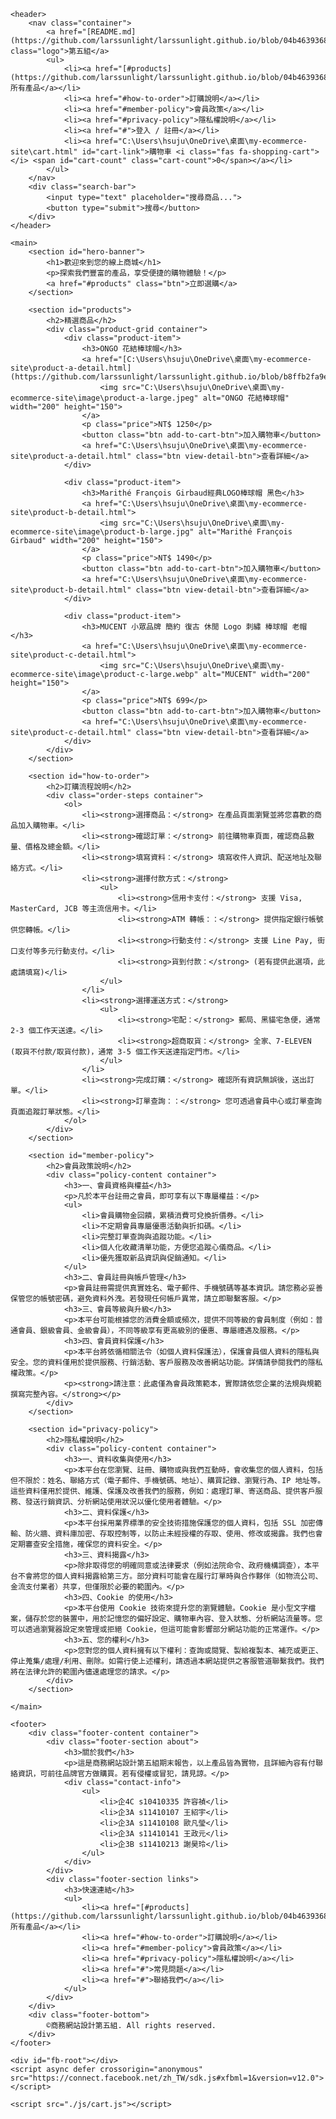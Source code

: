 <html lang="zh-Hant">
<head>
    <meta charset="UTF-8">
    <meta name="viewport" content="width=device-width, initial-scale=1.0">
    <title>商務網站設計第五組 - 探索優質商品</title>
    <link rel="stylesheet" href="風格.css">
    <link rel="stylesheet" href="https://cdnjs.cloudflare.com/ajax/libs/font-awesome/6.0.0-beta3/css/all.min.css">
</head>
<body>

    <header>
        <nav class="container">
            <a href="[README.md](https://github.com/larssunlight/larssunlight.github.io/blob/04b46393684a3e938624a79d0ccbe6c30b96cbdd/README.md)" class="logo">第五組</a>
            <ul>
                <li><a href="[#products](https://github.com/larssunlight/larssunlight.github.io/blob/04b46393684a3e938624a79d0ccbe6c30b96cbdd/README.md)">所有產品</a></li>
                <li><a href="#how-to-order">訂購說明</a></li>
                <li><a href="#member-policy">會員政策</a></li>
                <li><a href="#privacy-policy">隱私權說明</a></li>
                <li><a href="#">登入 / 註冊</a></li>
                <li><a href="C:\Users\hsuju\OneDrive\桌面\my-ecommerce-site\cart.html" id="cart-link">購物車 <i class="fas fa-shopping-cart"></i> <span id="cart-count" class="cart-count">0</span></a></li>
            </ul>
        </nav>
        <div class="search-bar">
            <input type="text" placeholder="搜尋商品...">
            <button type="submit">搜尋</button>
        </div>
    </header>

    <main>
        <section id="hero-banner">
            <h1>歡迎來到您的線上商城</h1>
            <p>探索我們豐富的產品，享受便捷的購物體驗！</p>
            <a href="#products" class="btn">立即選購</a>
        </section>

        <section id="products">
            <h2>精選商品</h2>
            <div class="product-grid container">
                <div class="product-item">
                    <h3>ONGO 花結棒球帽</h3>
                    <a href="[C:\Users\hsuju\OneDrive\桌面\my-ecommerce-site\product-a-detail.html](https://github.com/larssunlight/larssunlight.github.io/blob/b8ffb2fa9e290ce3ee3647f36011a0ef834782f3/%E7%94%A2%E5%93%811)">
                        <img src="C:\Users\hsuju\OneDrive\桌面\my-ecommerce-site\image\product-a-large.jpeg" alt="ONGO 花結棒球帽" width="200" height="150">
                    </a>
                    <p class="price">NT$ 1250</p>
                    <button class="btn add-to-cart-btn">加入購物車</button>
                    <a href="C:\Users\hsuju\OneDrive\桌面\my-ecommerce-site\product-a-detail.html" class="btn view-detail-btn">查看詳細</a>
                </div>

                <div class="product-item">
                    <h3>Marithé François Girbaud經典LOGO棒球帽 黑色</h3>
                    <a href="C:\Users\hsuju\OneDrive\桌面\my-ecommerce-site\product-b-detail.html">
                        <img src="C:\Users\hsuju\OneDrive\桌面\my-ecommerce-site\image\product-b-large.jpg" alt="Marithé François Girbaud" width="200" height="150">
                    </a>
                    <p class="price">NT$ 1490</p>
                    <button class="btn add-to-cart-btn">加入購物車</button>
                    <a href="C:\Users\hsuju\OneDrive\桌面\my-ecommerce-site\product-b-detail.html" class="btn view-detail-btn">查看詳細</a>
                </div>

                <div class="product-item">
                    <h3>MUCENT 小眾品牌 簡約 復古 休閒 Logo 刺繡 棒球帽 老帽</h3>
                    <a href="C:\Users\hsuju\OneDrive\桌面\my-ecommerce-site\product-c-detail.html">
                        <img src="C:\Users\hsuju\OneDrive\桌面\my-ecommerce-site\image\product-c-large.webp" alt="MUCENT" width="200" height="150">
                    </a>
                    <p class="price">NT$ 699</p>
                    <button class="btn add-to-cart-btn">加入購物車</button>
                    <a href="C:\Users\hsuju\OneDrive\桌面\my-ecommerce-site\product-c-detail.html" class="btn view-detail-btn">查看詳細</a>
                </div>
            </div>
        </section>

        <section id="how-to-order">
            <h2>訂購流程說明</h2>
            <div class="order-steps container">
                <ol>
                    <li><strong>選擇商品：</strong> 在產品頁面瀏覽並將您喜歡的商品加入購物車。</li>
                    <li><strong>確認訂單：</strong> 前往購物車頁面，確認商品數量、價格及總金額。</li>
                    <li><strong>填寫資料：</strong> 填寫收件人資訊、配送地址及聯絡方式。</li>
                    <li><strong>選擇付款方式：</strong>
                        <ul>
                            <li><strong>信用卡支付：</strong> 支援 Visa, MasterCard, JCB 等主流信用卡。</li>
                            <li><strong>ATM 轉帳：：</strong> 提供指定銀行帳號供您轉帳。</li>
                            <li><strong>行動支付：</strong> 支援 Line Pay, 街口支付等多元行動支付。</li>
                            <li><strong>貨到付款：</strong> (若有提供此選項，此處請填寫)</li>
                        </ul>
                    </li>
                    <li><strong>選擇運送方式：</strong>
                        <ul>
                            <li><strong>宅配：</strong> 郵局、黑貓宅急便，通常 2-3 個工作天送達。</li>
                            <li><strong>超商取貨：</strong> 全家、7-ELEVEN (取貨不付款/取貨付款)，通常 3-5 個工作天送達指定門市。</li>
                        </ul>
                    </li>
                    <li><strong>完成訂購：</strong> 確認所有資訊無誤後，送出訂單。</li>
                    <li><strong>訂單查詢：：</strong> 您可透過會員中心或訂單查詢頁面追蹤訂單狀態。</li>
                </ol>
            </div>
        </section>

        <section id="member-policy">
            <h2>會員政策說明</h2>
            <div class="policy-content container">
                <h3>一、會員資格與權益</h3>
                <p>凡於本平台註冊之會員，即可享有以下專屬權益：</p>
                <ul>
                    <li>會員購物金回饋，累積消費可兌換折價券。</li>
                    <li>不定期會員專屬優惠活動與折扣碼。</li>
                    <li>完整訂單查詢與追蹤功能。</li>
                    <li>個人化收藏清單功能，方便您追蹤心儀商品。</li>
                    <li>優先獲取新品資訊與促銷通知。</li>
                </ul>
                <h3>二、會員註冊與帳戶管理</h3>
                <p>會員註冊需提供真實姓名、電子郵件、手機號碼等基本資訊。請您務必妥善保管您的帳號密碼，避免資料外洩。若發現任何帳戶異常，請立即聯繫客服。</p>
                <h3>三、會員等級與升級</h3>
                <p>本平台可能根據您的消費金額或頻次，提供不同等級的會員制度（例如：普通會員、銀級會員、金級會員），不同等級享有更高級別的優惠、專屬禮遇及服務。</p>
                <h3>四、會員資料保護</h3>
                <p>本平台將依循相關法令（如個人資料保護法），保護會員個人資料的隱私與安全。您的資料僅用於提供服務、行銷活動、客戶服務及改善網站功能。詳情請參閱我們的隱私權政策。</p>
                <p><strong>請注意：此處僅為會員政策範本，實際請依您企業的法規與規範撰寫完整內容。</strong></p>
            </div>
        </section>

        <section id="privacy-policy">
            <h2>隱私權說明</h2>
            <div class="policy-content container">
                <h3>一、資料收集與使用</h3>
                <p>本平台在您瀏覽、註冊、購物或與我們互動時，會收集您的個人資料，包括但不限於：姓名、聯絡方式（電子郵件、手機號碼、地址）、購買記錄、瀏覽行為、IP 地址等。這些資料僅用於提供、維護、保護及改善我們的服務，例如：處理訂單、寄送商品、提供客戶服務、發送行銷資訊、分析網站使用狀況以優化使用者體驗。</p>
                <h3>二、資料保護</h3>
                <p>本平台採用業界標準的安全技術措施保護您的個人資料，包括 SSL 加密傳輸、防火牆、資料庫加密、存取控制等，以防止未經授權的存取、使用、修改或揭露。我們也會定期審查安全措施，確保您的資料安全。</p>
                <h3>三、資料揭露</h3>
                <p>除非取得您的明確同意或法律要求（例如法院命令、政府機構調查），本平台不會將您的個人資料揭露給第三方。部分資料可能會在履行訂單時與合作夥伴（如物流公司、金流支付業者）共享，但僅限於必要的範圍內。</p>
                <h3>四、Cookie 的使用</h3>
                <p>本平台使用 Cookie 技術來提升您的瀏覽體驗。Cookie 是小型文字檔案，儲存於您的裝置中，用於記憶您的偏好設定、購物車內容、登入狀態、分析網站流量等。您可以透過瀏覽器設定來管理或拒絕 Cookie，但這可能會影響部分網站功能的正常運作。</p>
                <h3>五、您的權利</h3>
                <p>您對您的個人資料擁有以下權利：查詢或閱覽、製給複製本、補充或更正、停止蒐集/處理/利用、刪除。如需行使上述權利，請透過本網站提供之客服管道聯繫我們。我們將在法律允許的範圍內儘速處理您的請求。</p>
            </div>
        </section>

    </main>

    <footer>
        <div class="footer-content container">
            <div class="footer-section about">
                <h3>關於我們</h3>
                <p>這是商務網站設計第五組期末報告，以上產品皆為實物，且詳細內容有付聯絡資訊，可前往品牌官方做購買。若有侵權或冒犯，請見諒。</p>
                <div class="contact-info">
                    <ul>
                        <li>企4C s10410335 許容禎</li>
                        <li>企3A s11410107 王紹宇</li>
                        <li>企3A s11410108 歐凡瑩</li>
                        <li>企3A s11410141 王政元</li>
                        <li>企3B s11410213 謝昊玲</li>
                    </ul>
                </div>
            </div>
            <div class="footer-section links">
                <h3>快速連結</h3>
                <ul>
                    <li><a href="[#products](https://github.com/larssunlight/larssunlight.github.io/blob/04b46393684a3e938624a79d0ccbe6c30b96cbdd/README.md)">所有產品</a></li>
                    <li><a href="#how-to-order">訂購說明</a></li>
                    <li><a href="#member-policy">會員政策</a></li>
                    <li><a href="#privacy-policy">隱私權說明</a></li>
                    <li><a href="#">常見問題</a></li>
                    <li><a href="#">聯絡我們</a></li>
                </ul>
            </div>
        </div>
        <div class="footer-bottom">
            ©商務網站設計第五組. All rights reserved.
        </div>
    </footer>

    <div id="fb-root"></div>
    <script async defer crossorigin="anonymous" src="https://connect.facebook.net/zh_TW/sdk.js#xfbml=1&version=v12.0"></script>

    <script src="./js/cart.js"></script>

</body>
</html>
